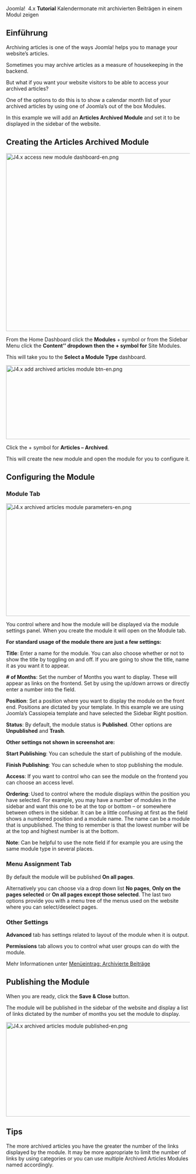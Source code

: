 <!-- Filename: J4.x:How_to_Show_a_Calendar_Month_List_of_Archived_Articles_Using_a_Module / Display title: Eine nach Kalendermonaten sortierte Liste mit einem eigenen Modul anzeigen -->

Joomla!  4.x <span id="main-portal-heading">**Tutorial**
Kalendermonate mit archivierten Beiträgen in einem Modul zeigen</span>

## Einführung

Archiving articles is one of the ways Joomla! helps you to manage your
website’s articles.

Sometimes you may archive articles as a measure of housekeeping in the
backend.

But what if you want your website visitors to be able to access your
archived articles?

One of the options to do this is to show a calendar month list of your
archived articles by using one of Joomla’s out of the box Modules.

In this example we will add an **Articles Archived Module** and set it
to be displayed in the sidebar of the website.

## Creating the Articles Archived Module

<img
src="https://docs.joomla.org/images/thumb/2/22/J4.x_access_new_module_dashboard-en.png/800px-J4.x_access_new_module_dashboard-en.png"
class="thumbborder" decoding="async"
srcset="https://docs.joomla.org/images/2/22/J4.x_access_new_module_dashboard-en.png 1.5x"
data-file-width="1000" data-file-height="607" width="800" height="486"
alt="J4.x access new module dashboard-en.png" />

From the Home Dashboard click the **Modules** + symbol or from the
Sidebar Menu click the **Content’’ dropdown then the + symbol for** Site
Modules.

This will take you to the **Select a Module Type** dashboard.

<img
src="https://docs.joomla.org/images/thumb/2/2b/J4.x_add_archived_articles_module_btn-en.png/800px-J4.x_add_archived_articles_module_btn-en.png"
class="thumbborder" decoding="async"
srcset="https://docs.joomla.org/images/2/2b/J4.x_add_archived_articles_module_btn-en.png 1.5x"
data-file-width="1000" data-file-height="252" width="800" height="202"
alt="J4.x add archived articles module btn-en.png" />

Click the + symbol for **Articles – Archived**.

This will create the new module and open the module for you to configure
it.

## Configuring the Module

### Module Tab

<img
src="https://docs.joomla.org/images/thumb/a/ab/J4.x_archived_articles_module_parameters-en.png/800px-J4.x_archived_articles_module_parameters-en.png"
class="thumbborder" decoding="async"
srcset="https://docs.joomla.org/images/a/ab/J4.x_archived_articles_module_parameters-en.png 1.5x"
data-file-width="1000" data-file-height="385" width="800" height="308"
alt="J4.x archived articles module parameters-en.png" />

You control where and how the module will be displayed via the module
settings panel. When you create the module it will open on the Module
tab.

**For standard usage of the module there are just a few settings:**

**Title**: Enter a name for the module. You can also choose whether or
not to show the title by toggling on and off. If you are going to show
the title, name it as you want it to appear.

**\# of Months**: Set the number of Months you want to display. These
will appear as links on the frontend. Set by using the up/down arrows or
directly enter a number into the field.

**Position**: Set a position where you want to display the module on the
front end. Positions are dictated by your template. In this example we
are using Joomla’s Cassiopeia template and have selected the Sidebar
Right position.

**Status**: By default, the module status is **Published**. Other
options are **Unpublished** and **Trash**.

**Other settings not shown in screenshot are:**

**Start Publishing**: You can schedule the start of publishing of the
module.

**Finish Publishing**: You can schedule when to stop publishing the
module.

**Access**: If you want to control who can see the module on the
frontend you can choose an access level.

**Ordering**: Used to control where the module displays within the
position you have selected. For example, you may have a number of
modules in the sidebar and want this one to be at the top or bottom – or
somewhere between others in the sidebar. It can be a little confusing at
first as the field shows a numbered position and a module name. The name
can be a module that is unpublished. The thing to remember is that the
lowest number will be at the top and highest number is at the bottom.

**Note**: Can be helpful to use the note field if for example you are
using the same module type in several places.

### Menu Assignment Tab

By default the module will be published **On all pages**.

Alternatively you can choose via a drop down list **No pages**, **Only
on the pages selected** or **On all pages except those selected**. The
last two options provide you with a menu tree of the menus used on the
website where you can select/deselect pages.

### Other Settings

**Advanced** tab has settings related to layout of the module when it is
output.

**Permissions** tab allows you to control what user groups can do with
the module.

Mehr Informationen unter
<a href="https://docs.joomla.org/Help4.x:Menu_Item:_Article_Archived/de"
class="external text" target="_blank"
rel="noreferrer noopener">Menüeintrag: Archivierte Beiträge</a>

## Publishing the Module

When you are ready, click the **Save & Close** button.

The module will be published in the sidebar of the website and display a
list of links dictated by the number of months you set the module to
display.

<img
src="https://docs.joomla.org/images/thumb/0/05/J4.x_archived_articles_module_published-en.png/800px-J4.x_archived_articles_module_published-en.png"
class="thumbborder" decoding="async"
srcset="https://docs.joomla.org/images/0/05/J4.x_archived_articles_module_published-en.png 1.5x"
data-file-width="1000" data-file-height="322" width="800" height="258"
alt="J4.x archived articles module published-en.png" />

## Tips

The more archived articles you have the greater the number of the links
displayed by the module. It may be more appropriate to limit the number
of links by using categories or you can use multiple Archived Articles
Modules named accordingly.
